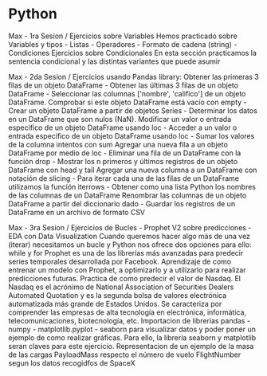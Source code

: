 # Python 

Max - 1ra Sesion / Ejercicios sobre Variables 
Hemos practicado sobre Variables y tipos - Listas - Operadores - Formato de cadena (string) - Condiciones
Ejercicios sobre Condicionales
En esta sección practicamos la sentencia condicional y las distintas variantes que puede asumir

Max - 2da Sesion / Ejercicios usando Pandas library:
Obtener las primeras 3 filas de un objeto DataFrame - Obtener las últimas 3 filas de un objeto DataFrame - Seleccionar las columnas ['nombre', 'califico'] de un objeto DataFrame.
Comprobar si este objeto DataFrame está vacío con empty - Crear un objeto DataFrame a partir de objetos Series - Determinar los datos en un DataFrame que son nulos (NaN).
Modificar un valor o entrada específico de un objeto DataFrame usando loc - Acceder a un valor o entrada específico de un objeto DataFrame usando loc - Sumar los valores de la columna intentos con sum
Agregar una nueva fila a un objeto DataFrame por medio de loc - Eliminar una fila de un DataFrame con la función drop - Mostrar los n primeros y últimos registros de un objeto DataFrame con head y tail
Agregar una nueva columna a un DataFrame con notación de slicing - Para iterar cada una de las filas de un DataFrame utilizamos la función iterrows - Obtener como una lista Python los nombres de las columnas de un DataFrame
Renombrar las columnas de un objeto DataFrame a partir del diccionario dado - Guardar los registros de un DataFrame en un archivo de formato CSV

Max - 3ra Sesion / Ejercicios de Bucles - Prophet V2 sobre predicciones - EDA con Data Visualization
Cuando queremos hacer algo más de una vez (iterar) necesitamos un bucle y Python nos ofrece dos opciones para ello: while y for
Prophet es una de las librerías más avanzadas para predecir series temporales desarrollada por Facebook. Aprendizaje de como entrenar un modelo con Prophet, a optimizarlo y a utilizarlo para realizar predicciones futuras. Practica de como predecir el valor de Nasdaq. El Nasdaq es el acrónimo de National Association of Securities Dealers Automated Quotation y es la segunda bolsa de valores electrónica automatizada más grande de Estados Unidos. Se caracteriza por comprender las empresas de alta tecnología en electrónica, informática, telecomunicaciones, biotecnología, etc.
Importacion de librerias pandas - numpy - matplotlib.pyplot - seaborn para visualizar datos y poder poner un ejemplo de como realizar gráficas. Para ello, la librería seaborn y matplotlib seran claves para este ejercicio. Representacion de un ejemplo de  la masa de las cargas PayloadMass respecto el número de vuelo FlightNumber segun los datos recogidfos de SpaceX

